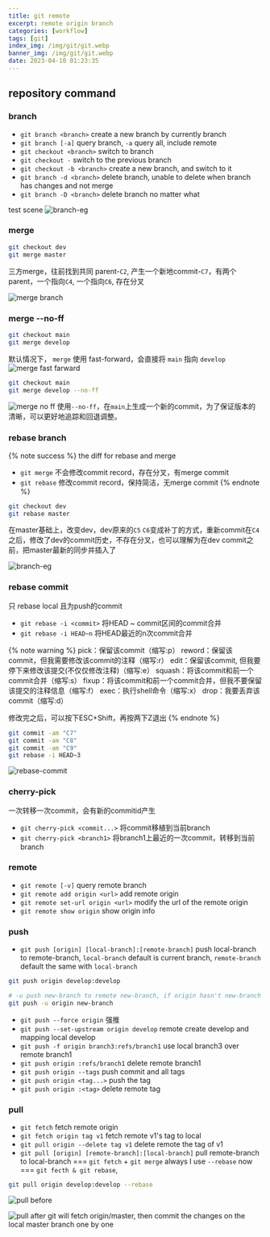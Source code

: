 ```yaml
---
title: git remote
excerpt: remote origin branch
categories: [workflow]
tags: [git]
index_img: /img/git/git.webp
banner_img: /img/git/git.webp
date: 2023-04-10 01:23:35
---
```


## repository command

### branch

- `git branch <branch>` create a new branch by currently branch
- `git branch [-a]` query branch, `-a` query all, include remote
- `git checkout <branch>` switch to branch
- `git checkout -` switch to the previous branch
- `git checkout -b <branch>` create a new branch, and switch to it
- `git branch -d <branch>` delete branch, unable to delete when branch has changes and not merge
- `git branch -D <branch>` delete branch no matter what

test scene
![branch-eg]( /img/git/branch-eg.webp)

### merge

```sh
git checkout dev
git merge master
```

三方merge，往前找到共同 parent-`C2`, 产生一个新地commit-`C7`，有两个parent，一个指向`C4`, 一个指向`C6`, 存在分叉

![merge branch]( /img/git/merge-branch.webp)

### merge --no-ff

```sh
git checkout main
git merge develop
```
默认情况下， `merge` 使用 fast-forward，会直接将 `main` 指向 `develop`
![merge fast farward](/img/git/merge-ff.png)

```sh
git checkout main
git merge develop --no-ff
```
![merge no ff](/img/git/merge-no-ff.png)
使用`--no-ff`，在`main`上生成一个新的commit，为了保证版本的清晰，可以更好地追踪和回退调整。

### rebase branch
{% note success %}
the diff for rebase and merge
- `git merge` 不会修改commit record，存在分叉，有merge commit
- `git rebase` 修改commit record，保持简洁，无merge commit
{% endnote %}

```sh
git checkout dev
git rebase master
```
在master基础上，改变dev，dev原来的`C5` `C6`变成补丁的方式，重新commit在`C4`之后，修改了dev的commit历史，不存在分叉，也可以理解为在dev commit之前，把master最新的同步并插入了

![branch-eg]( /img/git/rebase-branch.webp)

### rebase commit
只 rebase local 且为push的commit

- `git rebase -i <commit>` 将HEAD ~ commit区间的commit合并
- `git rebase -i HEAD~n` 将HEAD最近的n次commit合并

{% note warning %}
pick：保留该commit（缩写:p）
reword：保留该commit，但我需要修改该commit的注释（缩写:r）
edit：保留该commit, 但我要停下来修改该提交(不仅仅修改注释)（缩写:e）
squash：将该commit和前一个commit合并（缩写:s）
fixup：将该commit和前一个commit合并，但我不要保留该提交的注释信息（缩写:f）
exec：执行shell命令（缩写:x）
drop：我要丢弃该commit（缩写:d）

修改完之后，可以按下ESC+Shift，再按两下Z退出
{% endnote %}

```sh
git commit -am "C7"
git commit -am "C8"
git commit -am "C9"
git rebase -i HEAD~3
```

![rebase-commit](/img/git/rebase-commit.webp)

### cherry-pick

一次转移一次commit，会有新的commitid产生
- `git cherry-pick <commit...>` 将commit移植到当前branch
- `git cherry-pick <branch1>` 将branch1上最近的一次commit，转移到当前branch

### remote

- `git remote [-v]` query remote branch
- `git remote add origin <url>` add remote origin
- `git remote set-url origin <url>` modify the url of the remote origin
- `git remote show origin` show origin info

### push

- `git push [origin] [local-branch]:[remote-branch]` push local-branch to remote-branch, `local-branch` default is current branch, `remote-branch` default the same with `local-branch`
```sh
git push origin develop:develop

# -u push new-branch to remote new-branch, if origin hasn't new-branch
git push -u origin new-branch
```
- `git push --force origin` 强推
- `git push --set-upstream origin develop` remote create develop and mapping local develop
- `git push -f origin branch3:refs/branch1` use local branch3 over remote branch1
- `git push origin :refs/branch1` delete remote branch1
- `git push origin --tags` push commit and all tags
- `git push origin <tag...>` push the tag
- `git push origin :<tag>` delete remote tag

### pull

- `git fetch` fetch remote origin
- `git fetch origin tag v1` fetch remote v1's tag to local
- `git pull origin --delete tag v1` delete remote the tag of v1
- `git pull [origin] [remote-branch]:[local-branch]` pull remote-branch to local-branch === `git fetch` + `git merge`
always I use `--rebase` now === `git fecth & git rebase`, 
```sh
git pull origin develop:develop --rebase
```

![pull before](/img/git/pull-rebase-before.png)

![pull after](/img/git/pull-rebase-after.png)
git will fetch origin/master, then commit the changes on the local master branch one by one
